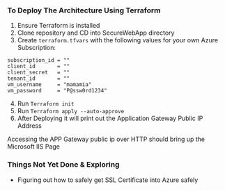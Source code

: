 ### To Deploy The Architecture Using Terraform

1. Ensure Terraform is installed
2. Clone repository and CD into SecureWebApp directory
3. Create `terraform.tfvars` with the following values for your own Azure Subscription:
```
subscription_id = ""
client_id       = ""
client_secret   = ""
tenant_id       = ""
vm_username     = "mamamia"
vm_password     = "P@ssw0rd1234"
```
4. Run `Terraform init`
5. Run `Terraform apply --auto-approve`
6. After Deploying it will print out the Application Gateway Public IP Address

Accessing the APP Gateway public ip over HTTP should bring up the Microsoft IIS Page

### Things Not Yet Done & Exploring

* Figuring out how to safely get SSL Certificate into Azure safely
